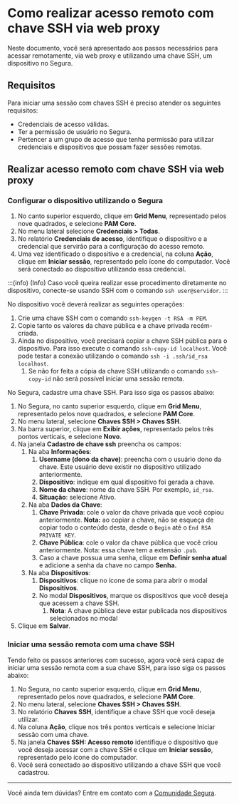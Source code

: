 # Como realizar acesso remoto com chave SSH via web proxy

Neste documento, você será apresentado aos passos necessários para acessar remotamente, via web proxy e utilizando uma chave SSH, um dispositivo no Segura.

## Requisitos

Para iniciar uma sessão com chaves SSH é preciso atender os seguintes requisitos:

- Credenciais de acesso válidas.
- Ter a permissão de usuário no Segura.
- Pertencer a um grupo de acesso que tenha permissão para utilizar credenciais e dispositivos que possam fazer sessões remotas.

## Realizar acesso remoto com chave SSH via web proxy

### Configurar o dispositivo utilizando o Segura

1. No canto superior esquerdo, clique em **Grid Menu**, representado pelos nove quadrados, e selecione **PAM Core**.
2. No menu lateral selecione **Credenciais > Todas**.
3. No relatório **Credenciais de acesso**, identifique o dispositivo e a credencial que servirão para a configuração do acesso remoto.
4. Uma vez identificado o dispositivo e a credencial, na coluna **Ação**, clique em **Iniciar sessão**, representado pelo ícone do computador. Você será conectado ao dispositivo utilizando essa credencial.

:::(info) (Info)
Caso você queira realizar esse procedimento diretamente no dispositivo, conecte-se usando SSH com o comando `ssh user@servidor`.
:::

No dispositivo você deverá realizar as seguintes operações:

1. Crie uma chave SSH com o comando `ssh-keygen -t RSA -m PEM`.
2. Copie tanto os valores da chave pública e a chave privada recém-criada.
3. Ainda no dispositivo, você precisará copiar a chave SSH pública para o dispositivo. Para isso execute o comando `ssh-copy-id localhost`. Você pode testar a conexão utilizando o comando `ssh -i .ssh/id_rsa localhost`.
    1. Se não for feita a cópia da chave SSH utilizando o comando `ssh-copy-id` não será possível iniciar uma sessão remota.

No Segura, cadastre uma chave SSH. Para isso siga os passos abaixo:

1. No Segura, no canto superior esquerdo, clique em **Grid Menu**, representado pelos nove quadrados, e selecione **PAM Core**.
2. No menu lateral, selecione **Chaves SSH > Chaves SSH**.
3. Na barra superior, clique em **Exibir ações**, representado pelos três pontos verticais, e selecione **Novo**.
4. Na janela **Cadastro de chave ssh** preencha os campos:
    1. Na aba **Informações**:
        1. **Username (dono da chave)**: preencha com o usuário dono da chave. Este usuário deve existir no dispositivo utilizado anteriormente.
        2. **Dispositivo**: indique em qual dispositivo foi gerada a chave.
        3. **Nome da chave**: nome da chave SSH. Por exemplo, `id_rsa`.
        4. **Situação**: selecione Ativo.
    2. Na aba **Dados da Chave**:
        1. **Chave Privada**: cole o valor da chave privada que você copiou anteriormente. **Nota:** ao copiar a chave, não se esqueça de copiar todo o conteúdo desta, desde o `Begin` até o `End RSA PRIVATE KEY`.
        2. **Chave Pública**: cole o valor da chave pública que você criou anteriormente. Nota: essa chave tem a extensão `.pub`.
        3. Caso a chave possua uma senha, clique em **Definir senha atual** e adicione a senha da chave no campo **Senha.**
    3. Na aba **Dispositivos**:
        1. **Dispositivos**: clique no ícone de soma para abrir o modal **Dispositivos**.
        2. No modal **Dispositivos**, marque os dispositivos que você deseja que acessem a chave SSH.
            1. **Nota**: A chave pública deve estar publicada nos dispositivos selecionados no modal
5. Clique em **Salvar**.

### Iniciar uma sessão remota com uma chave SSH

Tendo feito os passos anteriores com sucesso, agora você será capaz de iniciar uma sessão remota com a sua chave SSH, para isso siga os passos abaixo:

1. No Segura, no canto superior esquerdo, clique em **Grid Menu**, representado pelos nove quadrados, e selecione **PAM Core**.
2. No menu lateral, selecione **Chaves SSH > Chaves SSH**.
3. No relatório **Chaves SSH**, identifique a chave SSH que você deseja utilizar.
4. Na coluna **Ação**, clique nos três pontos verticais e selecione Iniciar sessão com uma chave.
5. Na janela **Chaves SSH: Acesso remoto** identifique o dispositivo que você deseja acessar com a chave SSH e clique em **Iniciar sessão**, representado pelo ícone do computador.
6. Você será conectado ao dispositivo utilizando a chave SSH que você cadastrou.

---

Você ainda tem dúvidas? Entre em contato com a [Comunidade Segura](https://community.Segura.io/).